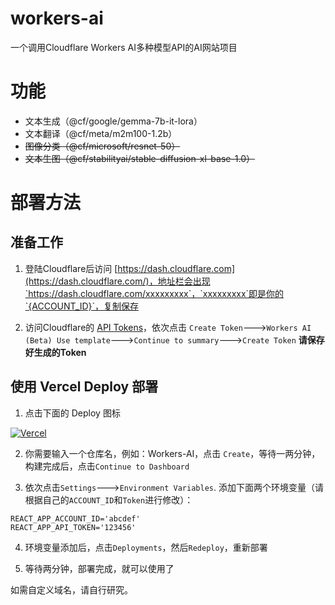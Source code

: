# workers-ai
一个调用Cloudflare Workers AI多种模型API的AI网站项目
# 功能
- 文本生成（@cf/google/gemma-7b-it-lora）
- 文本翻译（@cf/meta/m2m100-1.2b）
- ~~图像分类（@cf/microsoft/resnet-50）~~
- ~~文本生图（@cf/stabilityai/stable-diffusion-xl-base-1.0）~~
# 部署方法
## 准备工作
1. 登陆Cloudflare后访问 [https://dash.cloudflare.com](https://dash.cloudflare.com/)，地址栏会出现`https://dash.cloudflare.com/xxxxxxxxx`，`xxxxxxxxx`即是你的`{ACCOUNT_ID}`，复制保存

2. 访问Cloudflare的 [API Tokens](https://dash.cloudflare.com/profile/api-tokens)，依次点击 `Create Token`--->`Workers AI (Beta) Use template`--->`Continue to summary`--->`Create Token`
**请保存好生成的Token**

## 使用 Vercel Deploy 部署
1. 点击下面的 Deploy 图标 

[![Vercel](https://vercel.com/button)](https://vercel.com/import/project?template=https://github.com/barkure/workers-ai)

2. 你需要输入一个仓库名，例如：Workers-AI，点击 `Create`，等待一两分钟，构建完成后，点击`Continue to Dashboard`

3. 依次点击`Settings`--->`Environment Variables`. 
添加下面两个环境变量（请根据自己的`ACCOUNT_ID`和`Token`进行修改）：
```
REACT_APP_ACCOUNT_ID='abcdef'
REACT_APP_API_TOKEN='123456'
```

4. 环境变量添加后，点击`Deployments`，然后`Redeploy`，重新部署

5. 等待两分钟，部署完成，就可以使用了

如需自定义域名，请自行研究。

